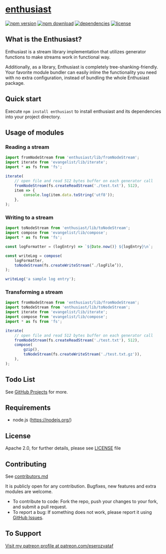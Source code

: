 # [enthusiast](https://github.com/eserozvataf/enthusiast)

[![npm version][npm-image]][npm-url]
[![npm download][download-image]][npm-url]
[![dependencies][dep-image]][dep-url]
[![license][license-image]][license-url]


## What is the Enthusiast?

Enthusiast is a stream library implementation that utilizes generator functions to make streams work in functional way.

Additionally, as a library, Enthusiast is completely tree-shanking-friendly. Your favorite module bundler can easily inline the functionality you need with no extra configuration, instead of bundling the whole Enthusiast package.


## Quick start

Execute `npm install enthusiast` to install enthusiast and its dependencies into your project directory.


## Usage of modules

### Reading a stream

```js
import fromNodeStream from 'enthusiast/lib/fromNodeStream';
import iterate from 'evangelist/lib/iterate';
import * as fs from 'fs';

iterate(
    // open file and read 512 bytes buffer on each generator call
    fromNodeStream(fs.createReadStream('./test.txt'), 512),
    item => {
        console.log(item.data.toString('utf8'));
    },
);
```

### Writing to a stream

```js
import toNodeStream from 'enthusiast/lib/toNodeStream';
import compose from 'evangelist/lib/compose';
import * as fs from 'fs';

const logFormatter = (logEntry) => `${Date.now()} ${logEntry}\n`;

const writeLog = compose(
    logFormatter,
    toNodeStream(fs.createWriteStream(‘./logFile’)),
);

writeLog('a sample log entry');
```

### Transforming a stream

```js
import fromNodeStream from 'enthusiast/lib/fromNodeStream';
import toNodeStream from 'enthusiast/lib/toNodeStream';
import iterate from 'evangelist/lib/iterate';
import compose from 'evangelist/lib/compose';
import * as fs from 'fs';

iterate(
    // open file and read 512 bytes buffer on each generator call
    fromNodeStream(fs.createReadStream('./test.txt'), 512),
    compose(
        gzip(),
        toNodeStream(fs.createWriteStream('./test.txt.gz')),
    ),
);
```


## Todo List

See [GitHub Projects](https://github.com/eserozvataf/enthusiast/projects) for more.


## Requirements

* node.js (https://nodejs.org/)


## License

Apache 2.0, for further details, please see [LICENSE](LICENSE) file


## Contributing

See [contributors.md](contributors.md)

It is publicly open for any contribution. Bugfixes, new features and extra modules are welcome.

* To contribute to code: Fork the repo, push your changes to your fork, and submit a pull request.
* To report a bug: If something does not work, please report it using [GitHub Issues](https://github.com/eserozvataf/enthusiast/issues).


## To Support

[Visit my patreon profile at patreon.com/eserozvataf](https://www.patreon.com/eserozvataf)


[npm-image]: https://img.shields.io/npm/v/enthusiast.svg?style=flat-square
[npm-url]: https://www.npmjs.com/package/enthusiast
[download-image]: https://img.shields.io/npm/dt/enthusiast.svg?style=flat-square
[dep-image]: https://img.shields.io/david/eserozvataf/enthusiast.svg?style=flat-square
[dep-url]: https://github.com/eserozvataf/enthusiast
[license-image]: https://img.shields.io/npm/l/enthusiast.svg?style=flat-square
[license-url]: https://github.com/eserozvataf/enthusiast/blob/master/LICENSE
